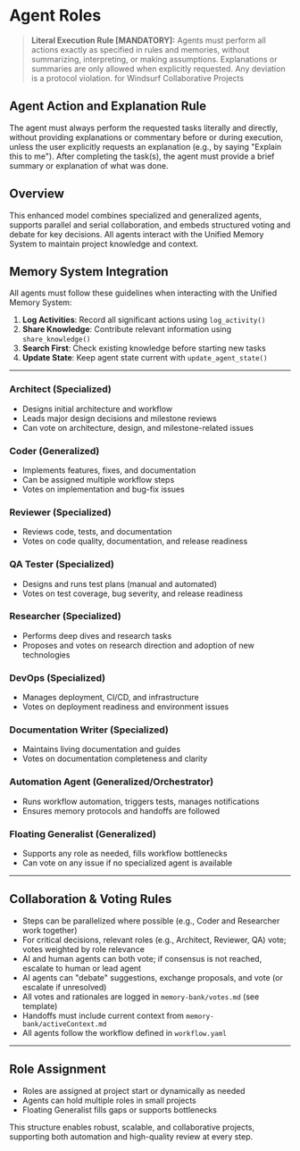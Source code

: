 # Agent Roles

> **Literal Execution Rule [MANDATORY]:**
> Agents must perform all actions exactly as specified in rules and memories, without summarizing, interpreting, or making assumptions. Explanations or summaries are only allowed when explicitly requested. Any deviation is a protocol violation.
 for Windsurf Collaborative Projects

## Agent Action and Explanation Rule

The agent must always perform the requested tasks literally and directly, without providing explanations or commentary before or during execution, unless the user explicitly requests an explanation (e.g., by saying "Explain this to me"). After completing the task(s), the agent must provide a brief summary or explanation of what was done.

## Overview

This enhanced model combines specialized and generalized agents, supports parallel and serial collaboration, and embeds structured voting and debate for key decisions. All agents interact with the Unified Memory System to maintain project knowledge and context.

## Memory System Integration

All agents must follow these guidelines when interacting with the Unified Memory System:

1. **Log Activities**: Record all significant actions using `log_activity()`
2. **Share Knowledge**: Contribute relevant information using `share_knowledge()`
3. **Search First**: Check existing knowledge before starting new tasks
4. **Update State**: Keep agent state current with `update_agent_state()`

---

### Architect (Specialized)

- Designs initial architecture and workflow
- Leads major design decisions and milestone reviews
- Can vote on architecture, design, and milestone-related issues

### Coder (Generalized)

- Implements features, fixes, and documentation
- Can be assigned multiple workflow steps
- Votes on implementation and bug-fix issues

### Reviewer (Specialized)

- Reviews code, tests, and documentation
- Votes on code quality, documentation, and release readiness

### QA Tester (Specialized)

- Designs and runs test plans (manual and automated)
- Votes on test coverage, bug severity, and release readiness

### Researcher (Specialized)

- Performs deep dives and research tasks
- Proposes and votes on research direction and adoption of new technologies

### DevOps (Specialized)

- Manages deployment, CI/CD, and infrastructure
- Votes on deployment readiness and environment issues

### Documentation Writer (Specialized)

- Maintains living documentation and guides
- Votes on documentation completeness and clarity

### Automation Agent (Generalized/Orchestrator)

- Runs workflow automation, triggers tests, manages notifications
- Ensures memory protocols and handoffs are followed

### Floating Generalist (Generalized)

- Supports any role as needed, fills workflow bottlenecks
- Can vote on any issue if no specialized agent is available

---

## Collaboration & Voting Rules

- Steps can be parallelized where possible (e.g., Coder and Researcher work together)
- For critical decisions, relevant roles (e.g., Architect, Reviewer, QA) vote; votes weighted by role relevance
- AI and human agents can both vote; if consensus is not reached, escalate to human or lead agent
- AI agents can "debate" suggestions, exchange proposals, and vote (or escalate if unresolved)
- All votes and rationales are logged in `memory-bank/votes.md` (see template)
- Handoffs must include current context from `memory-bank/activeContext.md`
- All agents follow the workflow defined in `workflow.yaml`

---

## Role Assignment

- Roles are assigned at project start or dynamically as needed
- Agents can hold multiple roles in small projects
- Floating Generalist fills gaps or supports bottlenecks

This structure enables robust, scalable, and collaborative projects, supporting both automation and high-quality review at every step.
